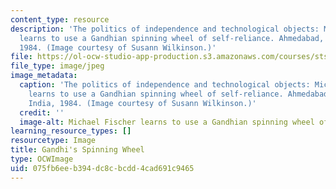 ```yaml
---
content_type: resource
description: 'The politics of independence and technological objects: Michael Fischer
  learns to use a Gandhian spinning wheel of self-reliance. Ahmedabad, Gujurat, India,
  1984. (Image courtesy of Susann Wilkinson.)'
file: https://ol-ocw-studio-app-production.s3.amazonaws.com/courses/sts-360-ethnography-spring-2003/075fb6eeb394dc8cbcdd4cad691c9465_sts-360s03.jpg
file_type: image/jpeg
image_metadata:
  caption: 'The politics of independence and technological objects: Michael Fischer
    learns to use a Gandhian spinning wheel of self-reliance. Ahmedabad, Gujurat,
    India, 1984. (Image courtesy of Susann Wilkinson.)'
  credit: ''
  image-alt: Michael Fischer learns to use a Gandhian spinning wheel of self-reliance.
learning_resource_types: []
resourcetype: Image
title: Gandhi's Spinning Wheel
type: OCWImage
uid: 075fb6ee-b394-dc8c-bcdd-4cad691c9465
---
```

